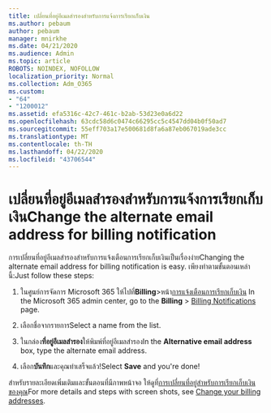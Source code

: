 ```yaml
---
title: เปลี่ยนที่อยู่อีเมลสํารองสําหรับการแจ้งการเรียกเก็บเงิน
ms.author: pebaum
author: pebaum
manager: mnirkhe
ms.date: 04/21/2020
ms.audience: Admin
ms.topic: article
ROBOTS: NOINDEX, NOFOLLOW
localization_priority: Normal
ms.collection: Adm_O365
ms.custom:
- "64"
- "1200012"
ms.assetid: efa5316c-42c7-461c-b2ab-53d23e0a6d22
ms.openlocfilehash: 63cdc58d6c0474c66295cc5c4547dd04b0f50ad7
ms.sourcegitcommit: 55eff703a17e500681d8fa6a87eb067019ade3cc
ms.translationtype: MT
ms.contentlocale: th-TH
ms.lasthandoff: 04/22/2020
ms.locfileid: "43706544"
---
```

# <a name="change-the-alternate-email-address-for-billing-notification"></a><span data-ttu-id="b65f7-102">เปลี่ยนที่อยู่อีเมลสํารองสําหรับการแจ้งการเรียกเก็บเงิน</span><span class="sxs-lookup"><span data-stu-id="b65f7-102">Change the alternate email address for billing notification</span></span>

<span data-ttu-id="b65f7-103">การเปลี่ยนที่อยู่อีเมลสํารองสําหรับการแจ้งเตือนการเรียกเก็บเงินเป็นเรื่องง่าย</span><span class="sxs-lookup"><span data-stu-id="b65f7-103">Changing the alternate email address for billing notification is easy.</span></span> <span data-ttu-id="b65f7-104">เพียงทําตามขั้นตอนเหล่านี้:</span><span class="sxs-lookup"><span data-stu-id="b65f7-104">Just follow these steps:</span></span>
  
1. <span data-ttu-id="b65f7-105">ในศูนย์การจัดการ Microsoft 365 ให้ไปที่**Billing**\>หน้า[การแจ้งเตือนการเรียกเก็บเงิน](https://go.microsoft.com/fwlink/p/?linkid=853212)  </span><span class="sxs-lookup"><span data-stu-id="b65f7-105">In the Microsoft 365 admin center, go to the **Billing** \>  [Billing Notifications](https://go.microsoft.com/fwlink/p/?linkid=853212) page.</span></span>

2. <span data-ttu-id="b65f7-106">เลือกชื่อจากรายการ</span><span class="sxs-lookup"><span data-stu-id="b65f7-106">Select a name from the list.</span></span>

3. <span data-ttu-id="b65f7-107">ในกล่อง**ที่อยู่อีเมลสํารอง**ให้พิมพ์ที่อยู่อีเมลสํารอง</span><span class="sxs-lookup"><span data-stu-id="b65f7-107">In the **Alternative email address** box, type the alternate email address.</span></span>

4. <span data-ttu-id="b65f7-108">เลือก**บันทึก**และคุณทําเสร็จแล้ว!</span><span class="sxs-lookup"><span data-stu-id="b65f7-108">Select **Save** and you're done!</span></span>

<span data-ttu-id="b65f7-109">สําหรับรายละเอียดเพิ่มเติมและขั้นตอนที่มีภาพหน้าจอ ให้ดูที่[การเปลี่ยนที่อยู่สําหรับการเรียกเก็บเงินของคุณ](https://docs.microsoft.com/office365/admin/subscriptions-and-billing/change-your-billing-addresses)</span><span class="sxs-lookup"><span data-stu-id="b65f7-109">For more details and steps with screen shots, see [Change your billing addresses](https://docs.microsoft.com/office365/admin/subscriptions-and-billing/change-your-billing-addresses).</span></span>
  